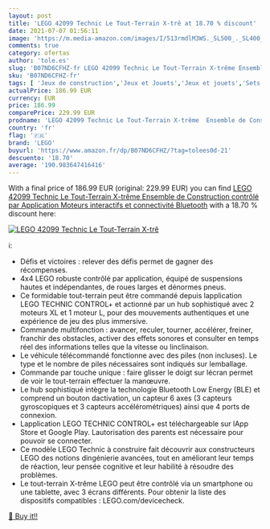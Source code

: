 ```yaml
---
layout: post
title: 'LEGO 42099 Technic Le Tout-Terrain X-trê at 18.70 % discount'
date: 2021-07-07 01:56:11
image: 'https://m.media-amazon.com/images/I/513rmdlM3WS._SL500_._SL400_.jpg'
comments: true
category: ofertas
author: 'tole.es'
slug: 'B07ND6CFHZ-fr LEGO 42099 Technic Le Tout-Terrain X-trême Ensemble de...'
sku: 'B07ND6CFHZ-fr'
tags: [ 'Jeux de construction','Jeux et Jouets','Jeux et jouets','Sets de jeux de construction','lego', ]
actualPrice: 186.99 EUR
currency: EUR
price: 186.99
comparePrice: 229.99 EUR
prodname: 'LEGO 42099 Technic Le Tout-Terrain X-trême  Ensemble de Construction contrôlé par Application  Moteurs interactifs et connectivité Bluetooth'
country: 'fr'
flag: '🇫🇷'
brand: 'LEGO'
buyurl: 'https://www.amazon.fr/dp/B07ND6CFHZ/?tag=tolees0d-21'
descuento: '18.70'
average: '190.983647416416'
---
```


With a final price of 186.99 EUR (original: 229.99 EUR) you can find [LEGO 42099 Technic Le Tout-Terrain X-trême  Ensemble de Construction contrôlé par Application  Moteurs interactifs et connectivité Bluetooth](https://www.amazon.fr/dp/B07ND6CFHZ/?tag=tolees0d-21) with a  18.70 % discount here:

[![LEGO 42099 Technic Le Tout-Terrain X-trê](https://m.media-amazon.com/images/I/513rmdlM3WS._SL500_._SL400_.jpg)](https://www.amazon.fr/dp/B07ND6CFHZ/?tag=tolees0d-21)

ℹ️:

- Défis et victoires : relever des défis permet de gagner des récompenses.
- 4x4 LEGO robuste contrôlé par application, équipé de suspensions hautes et indépendantes, de roues larges et dénormes pneus.
- Ce formidable tout-terrain peut être commandé depuis lapplication LEGO TECHNIC CONTROL+ et actionné par un hub sophistiqué avec 2 moteurs XL et 1 moteur L, pour des mouvements authentiques et une expérience de jeu des plus immersive.
- Commande multifonction : avancer, reculer, tourner, accélérer, freiner, franchir des obstacles, activer des effets sonores et consulter en temps réel des informations telles que la vitesse ou linclinaison.
- Le véhicule télécommandé fonctionne avec des piles (non incluses). Le type et le nombre de piles nécessaires sont indiqués sur lemballage.
- Commande par touche unique : faire glisser le doigt sur lécran permet de voir le tout-terrain effectuer la manœuvre.
- Le hub sophistiqué intègre la technologie Bluetooth Low Energy (BLE) et comprend un bouton dactivation, un capteur 6 axes (3 capteurs gyroscopiques et 3 capteurs accélérométriques) ainsi que 4 ports de connexion.
- Lapplication LEGO TECHNIC CONTROL+ est téléchargeable sur lApp Store et Google Play. Lautorisation des parents est nécessaire pour pouvoir se connecter.
- Ce modèle LEGO Technic à construire fait découvrir aux constructeurs LEGO des notions dingénierie avancées, tout en améliorant leur temps de réaction, leur pensée cognitive et leur habilité à résoudre des problèmes.
- Le tout-terrain X-trême LEGO peut être contrôlé via un smartphone ou une tablette, avec 3 écrans différents. Pour obtenir la liste des dispositifs compatibles : LEGO.com/devicecheck.

[🛒 Buy it!!](https://www.amazon.fr/dp/B07ND6CFHZ/?tag=tolees0d-21)
